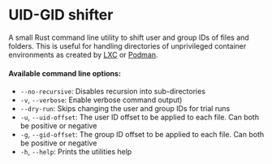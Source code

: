 # UID-GID shifter

A small Rust command line utility to shift user and group IDs of files and folders.
This is useful for handling directories of unprivileged container environments as created by
[LXC](https://linuxcontainers.org/) or [Podman](https://podman.io/).

#### Available command line options:

* `--no-recursive`: Disables recursion into sub-directories
* `-v`, `--verbose`: Enable verbose command output)
* `--dry-run`: Skips changing the user and group IDs for trial runs
* `-u`, `--uid-offset`: The user ID offset to be applied to each file. Can both be positive or negative
* `-g`, `--gid-offset`: The group ID offset to be applied to each file. Can both be positive or negative
* `-h`, `--help`: Prints the utilities help
